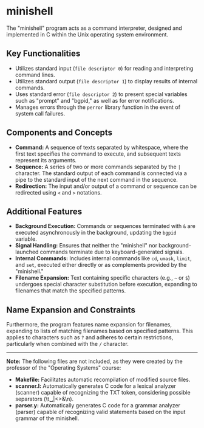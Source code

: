 # minishell

The "minishell" program acts as a command interpreter, designed and implemented in C within the Unix operating system environment.

## Key Functionalities

- Utilizes standard input (`file descriptor 0`) for reading and interpreting command lines.
- Utilizes standard output (`file descriptor 1`) to display results of internal commands.
- Uses standard error (`file descriptor 2`) to present special variables such as "prompt" and "bgpid," as well as for error notifications.
- Manages errors through the `perror` library function in the event of system call failures.

## Components and Concepts

- **Command:** A sequence of texts separated by whitespace, where the first text specifies the command to execute, and subsequent texts represent its arguments.
- **Sequence:** A series of two or more commands separated by the `|` character. The standard output of each command is connected via a pipe to the standard input of the next command in the sequence.
- **Redirection:** The input and/or output of a command or sequence can be redirected using `<` and `>` notations.

## Additional Features

- **Background Execution:** Commands or sequences terminated with `&` are executed asynchronously in the background, updating the `bgpid` variable.
- **Signal Handling:** Ensures that neither the "minishell" nor background-launched commands terminate due to keyboard-generated signals.
- **Internal Commands:** Includes internal commands like `cd`, `umask`, `limit`, and `set`, executed either directly or as complements provided by the "minishell."
- **Filename Expansion:** Text containing specific characters (e.g., `~` or `$`) undergoes special character substitution before execution, expanding to filenames that match the specified patterns.

## Name Expansion and Constraints

Furthermore, the program features name expansion for filenames, expanding to lists of matching filenames based on specified patterns. This applies to characters such as `?` and adheres to certain restrictions, particularly when combined with the `/` character.

---

**Note:** The following files are not included, as they were created by the professor of the "Operating Systems" course:

- **Makefile:** Facilitates automatic recompilation of modified source files.
- **scanner.l:** Automatically generates C code for a lexical analyzer (scanner) capable of recognizing the TXT token, considering possible separators (\t␣|<>&\n).
- **parser.y:** Automatically generates C code for a grammar analyzer (parser) capable of recognizing valid statements based on the input grammar of the minishell.
